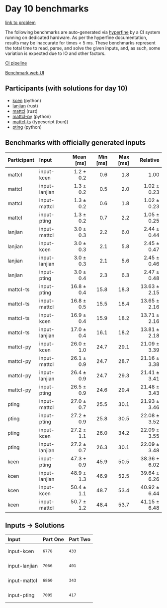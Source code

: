 # Day 10 benchmarks

[link to problem](https://adventofcode.com/2023/day/10)

The following benchmarks are auto-generated via
[hyperfine](https://github.com/sharkdp/hyperfine) by a CI system running on
dedicated hardware. As per the hyperfine documentation, results may be
inaccurate for times < 5 ms. These benchmarks represent the total time to read,
parse, and solve the given inputs, and, as such, some variation is expected due
to IO and other factors.

[CI pipeline](http://ci.papercode.net:8080/teams/main/pipelines/aoc2023)

[Benchmark web UI](https://aoc.ancalagon.black)


## Participants (with solutions for day 10)

- [kcen](https://github.com/kcen/aoc2023) (python)
- [lanjian](https://github.com/lanjian/aoc-2023) (rust)
- [mattcl](https://github.com/mattcl/aoc2023) (rust)
- [mattcl-py](https://github.com/mattcl/aoc2023-py) (python)
- [mattcl-ts](https://github.com/mattcl/aoc2023-js) (typescript (bun))
- [pting](https://github.com/pting/aoc2023) (python)


## Benchmarks with officially generated inputs

| Participant | Input | Mean [ms] | Min [ms] | Max [ms] | Relative |
|:---|:---|---:|---:|---:|---:|
| mattcl | input-kcen | 1.2 ± 0.2 | 0.6 | 1.8 | 1.00 |
| mattcl | input-lanjian | 1.3 ± 0.2 | 0.5 | 2.0 | 1.02 ± 0.23 |
| mattcl | input-mattcl | 1.3 ± 0.2 | 0.6 | 1.8 | 1.02 ± 0.23 |
| mattcl | input-pting | 1.3 ± 0.2 | 0.7 | 2.2 | 1.05 ± 0.25 |
| lanjian | input-mattcl | 3.0 ± 0.3 | 2.2 | 6.0 | 2.44 ± 0.44 |
| lanjian | input-kcen | 3.0 ± 0.3 | 2.1 | 5.8 | 2.45 ± 0.47 |
| lanjian | input-lanjian | 3.0 ± 0.3 | 2.1 | 5.6 | 2.45 ± 0.46 |
| lanjian | input-pting | 3.0 ± 0.4 | 2.3 | 6.3 | 2.47 ± 0.48 |
| mattcl-ts | input-pting | 16.8 ± 0.4 | 15.8 | 18.3 | 13.63 ± 2.15 |
| mattcl-ts | input-mattcl | 16.8 ± 0.5 | 15.5 | 18.4 | 13.65 ± 2.16 |
| mattcl-ts | input-kcen | 16.9 ± 0.4 | 15.9 | 18.2 | 13.71 ± 2.16 |
| mattcl-ts | input-lanjian | 17.0 ± 0.4 | 16.1 | 18.2 | 13.81 ± 2.18 |
| mattcl-py | input-kcen | 26.0 ± 1.0 | 24.7 | 29.1 | 21.09 ± 3.39 |
| mattcl-py | input-mattcl | 26.1 ± 0.9 | 24.7 | 28.7 | 21.16 ± 3.38 |
| mattcl-py | input-lanjian | 26.4 ± 0.9 | 24.7 | 29.3 | 21.41 ± 3.41 |
| mattcl-py | input-pting | 26.5 ± 0.9 | 24.6 | 29.4 | 21.48 ± 3.43 |
| pting | input-mattcl | 27.0 ± 0.7 | 25.5 | 30.1 | 21.93 ± 3.46 |
| pting | input-pting | 27.2 ± 0.9 | 25.8 | 30.5 | 22.08 ± 3.52 |
| pting | input-kcen | 27.2 ± 1.1 | 26.0 | 34.2 | 22.09 ± 3.55 |
| pting | input-lanjian | 27.2 ± 0.7 | 26.3 | 30.1 | 22.09 ± 3.48 |
| kcen | input-pting | 47.3 ± 0.9 | 45.9 | 50.5 | 38.36 ± 6.02 |
| kcen | input-lanjian | 48.9 ± 1.3 | 46.9 | 52.5 | 39.64 ± 6.26 |
| kcen | input-kcen | 50.4 ± 1.1 | 48.7 | 53.4 | 40.92 ± 6.44 |
| kcen | input-mattcl | 50.7 ± 1.2 | 48.4 | 53.7 | 41.15 ± 6.48 |


## Inputs -> Solutions

| Input | Part One | Part Two |
|:---|:---|:---|
|input-kcen|<pre>6778</pre>|<pre>433</pre>|
|input-lanjian|<pre>7066</pre>|<pre>401</pre>|
|input-mattcl|<pre>6860</pre>|<pre>343</pre>|
|input-pting|<pre>7005</pre>|<pre>417</pre>|